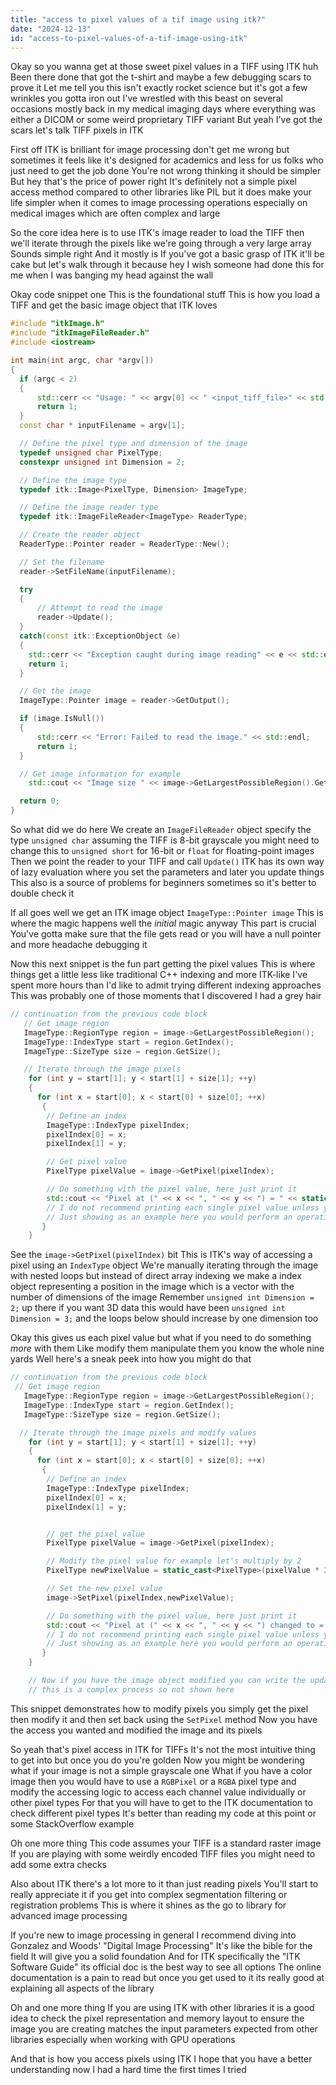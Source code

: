 ```yaml
---
title: "access to pixel values of a tif image using itk?"
date: "2024-12-13"
id: "access-to-pixel-values-of-a-tif-image-using-itk"
---
```


Okay so you wanna get at those sweet pixel values in a TIFF using ITK huh Been there done that got the t-shirt and maybe a few debugging scars to prove it Let me tell you this isn't exactly rocket science but it's got a few wrinkles you gotta iron out I've wrestled with this beast on several occasions mostly back in my medical imaging days where everything was either a DICOM or some weird proprietary TIFF variant But yeah I've got the scars let's talk TIFF pixels in ITK

First off ITK is brilliant for image processing don't get me wrong but sometimes it feels like it's designed for academics and less for us folks who just need to get the job done You're not wrong thinking it should be simpler But hey that's the price of power right It's definitely not a simple pixel access method compared to other libraries like PIL but it does make your life simpler when it comes to image processing operations especially on medical images which are often complex and large

So the core idea here is to use ITK's image reader to load the TIFF then we'll iterate through the pixels like we're going through a very large array Sounds simple right And it mostly is If you've got a basic grasp of ITK it'll be cake but let's walk through it because hey I wish someone had done this for me when I was banging my head against the wall

Okay code snippet one This is the foundational stuff This is how you load a TIFF and get the basic image object that ITK loves

```cpp
#include "itkImage.h"
#include "itkImageFileReader.h"
#include <iostream>

int main(int argc, char *argv[])
{
  if (argc < 2)
  {
      std::cerr << "Usage: " << argv[0] << " <input_tiff_file>" << std::endl;
      return 1;
  }
  const char * inputFilename = argv[1];

  // Define the pixel type and dimension of the image
  typedef unsigned char PixelType;
  constexpr unsigned int Dimension = 2;

  // Define the image type
  typedef itk::Image<PixelType, Dimension> ImageType;

  // Define the image reader type
  typedef itk::ImageFileReader<ImageType> ReaderType;

  // Create the reader object
  ReaderType::Pointer reader = ReaderType::New();

  // Set the filename
  reader->SetFileName(inputFilename);

  try
  {
      // Attempt to read the image
      reader->Update();
  }
  catch(const itk::ExceptionObject &e)
  {
    std::cerr << "Exception caught during image reading" << e << std::endl;
    return 1;
  }

  // Get the image
  ImageType::Pointer image = reader->GetOutput();

  if (image.IsNull())
  {
      std::cerr << "Error: Failed to read the image." << std::endl;
      return 1;
  }

  // Get image information for example
    std::cout << "Image size " << image->GetLargestPossibleRegion().GetSize() << std::endl;

  return 0;
}
```

So what did we do here We create an `ImageFileReader` object specify the type `unsigned char` assuming the TIFF is 8-bit grayscale you might need to change this to `unsigned short` for 16-bit or `float` for floating-point images Then we point the reader to your TIFF and call `Update()` ITK has its own way of lazy evaluation where you set the parameters and later you update things This also is a source of problems for beginners sometimes so it's better to double check it

If all goes well we get an ITK image object `ImageType::Pointer image` This is where the magic happens well the *initial* magic anyway This part is crucial You've gotta make sure that the file gets read or you will have a null pointer and more headache debugging it

Now this next snippet is the fun part getting the pixel values This is where things get a little less like traditional C++ indexing and more ITK-like I've spent more hours than I'd like to admit trying different indexing approaches This was probably one of those moments that I discovered I had a grey hair

```cpp
// continuation from the previous code block
   // Get image region
   ImageType::RegionType region = image->GetLargestPossibleRegion();
   ImageType::IndexType start = region.GetIndex();
   ImageType::SizeType size = region.GetSize();

   // Iterate through the image pixels
    for (int y = start[1]; y < start[1] + size[1]; ++y)
    {
      for (int x = start[0]; x < start[0] + size[0]; ++x)
       {
        // Define an index
        ImageType::IndexType pixelIndex;
        pixelIndex[0] = x;
        pixelIndex[1] = y;

        // Get pixel value
        PixelType pixelValue = image->GetPixel(pixelIndex);

        // Do something with the pixel value, here just print it
        std::cout << "Pixel at (" << x << ", " << y << ") = " << static_cast<int>(pixelValue) << std::endl;
        // I do not recommend printing each single pixel value unless you have a small image
        // Just showing as an example here you would perform an operation instead
       }
    }
```

See the `image->GetPixel(pixelIndex)` bit This is ITK's way of accessing a pixel using an `IndexType` object We're manually iterating through the image with nested loops but instead of direct array indexing we make a index object representing a position in the image which is a vector with the number of dimensions of the image Remember `unsigned int Dimension = 2;` up there if you want 3D data this would have been `unsigned int Dimension = 3;` and the loops below should increase by one dimension too

Okay this gives us each pixel value but what if you need to do something *more* with them Like modify them manipulate them you know the whole nine yards Well here's a sneak peek into how you might do that

```cpp
// continuation from the previous code block
 // Get image region
   ImageType::RegionType region = image->GetLargestPossibleRegion();
   ImageType::IndexType start = region.GetIndex();
   ImageType::SizeType size = region.GetSize();

  // Iterate through the image pixels and modify values
    for (int y = start[1]; y < start[1] + size[1]; ++y)
    {
      for (int x = start[0]; x < start[0] + size[0]; ++x)
       {
        // Define an index
        ImageType::IndexType pixelIndex;
        pixelIndex[0] = x;
        pixelIndex[1] = y;


        // get the pixel value
        PixelType pixelValue = image->GetPixel(pixelIndex);

        // Modify the pixel value for example let's multiply by 2
        PixelType newPixelValue = static_cast<PixelType>(pixelValue * 2);

        // Set the new pixel value
        image->SetPixel(pixelIndex,newPixelValue);

        // Do something with the pixel value, here just print it
        std::cout << "Pixel at (" << x << ", " << y << ") changed to = " << static_cast<int>(newPixelValue) << std::endl;
        // I do not recommend printing each single pixel value unless you have a small image
        // Just showing as an example here you would perform an operation instead
       }
    }

    // Now if you have the image object modified you can write the updated image back to a file
    // this is a complex process so not shown here

```

This snippet demonstrates how to modify pixels you simply get the pixel then modify it and then set back using the `SetPixel` method Now you have the access you wanted and modified the image and its pixels

So yeah that's pixel access in ITK for TIFFs It's not the most intuitive thing to get into but once you do you're golden Now you might be wondering what if your image is not a simple grayscale one What if you have a color image then you would have to use a `RGBPixel` or a `RGBA` pixel type and modify the accessing logic to access each channel value individually or other pixel types For that you will have to get to the ITK documentation to check different pixel types It's better than reading my code at this point or some StackOverflow example

Oh one more thing This code assumes your TIFF is a standard raster image If you are playing with some weirdly encoded TIFF files you might need to add some extra checks

Also about ITK there's a lot more to it than just reading pixels You'll start to really appreciate it if you get into complex segmentation filtering or registration problems This is where it shines as the go to library for advanced image processing

If you're new to image processing in general I recommend diving into Gonzalez and Woods' "Digital Image Processing" It's like the bible for the field It will give you a solid foundation And for ITK specifically the "ITK Software Guide" its official doc is the best way to see all options The online documentation is a pain to read but once you get used to it its really good at explaining all aspects of the library

Oh and one more thing If you are using ITK with other libraries it is a good idea to check the pixel representation and memory layout to ensure the image you are creating matches the input parameters expected from other libraries especially when working with GPU operations

And that is how you access pixels using ITK I hope that you have a better understanding now I had a hard time the first times I tried
